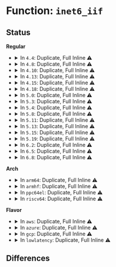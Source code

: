# Function: <code>inet6_iif</code>

## Status
<b>Regular</b>
<ul>
<li>
<details>
<summary>In <code>4.4</code>: Duplicate, Full Inline ⚠️</summary>

**Collision:** Static Duplication

**Inline:** Full

**Transformation:** False

**Instances:**

```
In net/ipv4/ping.c (ffffffff817a353c)
Location: include/linux/ipv6.h:122
Inline: True
Inline callers:
  - net/ipv4/ping.c:ping_recvmsg
```
```
In net/ipv6/udp.c (ffffffff817e3123)
Location: include/linux/ipv6.h:122
Inline: True
Inline callers:
  - net/ipv6/udp.c:udpv6_recvmsg
  - net/ipv6/udp.c:__udp6_lib_mcast_deliver
```
```
In net/ipv6/raw.c (ffffffff817e574b)
Location: include/linux/ipv6.h:122
Inline: True
Inline callers:
  - net/ipv6/raw.c:rawv6_recvmsg
```
```
In net/ipv6/tcp_ipv6.c (ffffffff817f04bc)
Location: include/linux/ipv6.h:122
Inline: True
Inline callers:
  - net/ipv6/tcp_ipv6.c:tcp_v6_rcv
```
</details>
</li>
<li>
<details>
<summary>In <code>4.8</code>: Duplicate, Full Inline ⚠️</summary>

**Collision:** Static Duplication

**Inline:** Full

**Transformation:** False

**Instances:**

```
In net/ipv4/ping.c (ffffffff8181059d)
Location: include/linux/ipv6.h:139
Inline: True
Inline callers:
  - net/ipv4/ping.c:ping_recvmsg
```
```
In net/ipv6/udp.c (ffffffff81852b87)
Location: include/linux/ipv6.h:139
Inline: True
Inline callers:
  - net/ipv6/udp.c:__udp6_lib_rcv
  - net/ipv6/udp.c:__udp6_lib_rcv
  - net/ipv6/udp.c:__udp6_lib_err
  - net/ipv6/udp.c:udpv6_recvmsg
  - net/ipv6/udp.c:udp6_lib_lookup_skb
```
```
In net/ipv6/raw.c (ffffffff818539ed)
Location: include/linux/ipv6.h:139
Inline: True
Inline callers:
  - net/ipv6/raw.c:rawv6_recvmsg
  - net/ipv6/raw.c:raw6_icmp_error
  - net/ipv6/raw.c:raw6_local_deliver
  - net/ipv6/raw.c:raw6_local_deliver
```
```
In net/ipv6/tcp_ipv6.c (ffffffff818604f7)
Location: include/linux/ipv6.h:139
Inline: True
Inline callers:
  - net/ipv6/tcp_ipv6.c:tcp_v6_rcv
```
</details>
</li>
<li>
<details>
<summary>In <code>4.10</code>: Duplicate, Full Inline ⚠️</summary>

**Collision:** Static Duplication

**Inline:** Full

**Transformation:** False

**Instances:**

```
In net/ipv4/ping.c (ffffffff81841a9d)
Location: include/linux/ipv6.h:145
Inline: True
Inline callers:
  - net/ipv4/ping.c:ping_recvmsg
```
```
In net/ipv6/udp.c (ffffffff81884887)
Location: include/linux/ipv6.h:145
Inline: True
Inline callers:
  - net/ipv6/udp.c:__udp6_lib_rcv
  - net/ipv6/udp.c:__udp6_lib_rcv
  - net/ipv6/udp.c:__udp6_lib_err
  - net/ipv6/udp.c:udpv6_recvmsg
  - net/ipv6/udp.c:udp6_lib_lookup_skb
```
```
In net/ipv6/raw.c (ffffffff818856fd)
Location: include/linux/ipv6.h:145
Inline: True
Inline callers:
  - net/ipv6/raw.c:rawv6_recvmsg
  - net/ipv6/raw.c:raw6_icmp_error
  - net/ipv6/raw.c:raw6_local_deliver
  - net/ipv6/raw.c:raw6_local_deliver
```
```
In net/ipv6/tcp_ipv6.c (ffffffff8189247e)
Location: include/linux/ipv6.h:145
Inline: True
Inline callers:
  - net/ipv6/tcp_ipv6.c:tcp_v6_rcv
```
</details>
</li>
<li>
<details>
<summary>In <code>4.13</code>: Duplicate, Full Inline ⚠️</summary>

**Collision:** Static Duplication

**Inline:** Full

**Transformation:** False

**Instances:**

```
In net/ipv4/ping.c (ffffffff818631e7)
Location: include/linux/ipv6.h:149
Inline: True
Inline callers:
  - net/ipv4/ping.c:ping_recvmsg
```
```
In net/ipv6/udp.c (ffffffff818aac37)
Location: include/linux/ipv6.h:149
Inline: True
Inline callers:
  - net/ipv6/udp.c:__udp6_lib_rcv
  - net/ipv6/udp.c:__udp6_lib_rcv
  - net/ipv6/udp.c:__udp6_lib_err
  - net/ipv6/udp.c:udpv6_recvmsg
  - net/ipv6/udp.c:udp6_lib_lookup_skb
```
```
In net/ipv6/raw.c (ffffffff818abac7)
Location: include/linux/ipv6.h:149
Inline: True
Inline callers:
  - net/ipv6/raw.c:rawv6_recvmsg
  - net/ipv6/raw.c:raw6_icmp_error
  - net/ipv6/raw.c:raw6_local_deliver
  - net/ipv6/raw.c:raw6_local_deliver
```
```
In net/ipv6/tcp_ipv6.c (ffffffff818b8ad4)
Location: include/linux/ipv6.h:149
Inline: True
Inline callers:
  - net/ipv6/tcp_ipv6.c:tcp_v6_rcv
```
</details>
</li>
<li>
<details>
<summary>In <code>4.15</code>: Duplicate, Full Inline ⚠️</summary>

**Collision:** Static Duplication

**Inline:** Full

**Transformation:** False

**Instances:**

```
In net/ipv4/ping.c (ffffffff818e3317)
Location: include/linux/ipv6.h:151
Inline: True
Inline callers:
  - net/ipv4/ping.c:ping_recvmsg
```
```
In net/ipv6/udp.c (ffffffff8192d793)
Location: include/linux/ipv6.h:151
Inline: True
Inline callers:
  - net/ipv6/udp.c:__udp6_lib_rcv
  - net/ipv6/udp.c:__udp6_lib_rcv
  - net/ipv6/udp.c:__udp6_lib_err
  - net/ipv6/udp.c:udpv6_recvmsg
  - net/ipv6/udp.c:udp6_lib_lookup_skb
```
```
In net/ipv6/raw.c (ffffffff8192e687)
Location: include/linux/ipv6.h:151
Inline: True
Inline callers:
  - net/ipv6/raw.c:rawv6_recvmsg
  - net/ipv6/raw.c:raw6_icmp_error
  - net/ipv6/raw.c:raw6_local_deliver
  - net/ipv6/raw.c:raw6_local_deliver
```
```
In net/ipv6/tcp_ipv6.c (ffffffff8193b999)
Location: include/linux/ipv6.h:151
Inline: True
Inline callers:
  - net/ipv6/tcp_ipv6.c:tcp_v6_rcv
```
</details>
</li>
<li>
<details>
<summary>In <code>4.18</code>: Duplicate, Full Inline ⚠️</summary>

**Collision:** Static Duplication

**Inline:** Full

**Transformation:** False

**Instances:**

```
In net/ipv4/ping.c (ffffffff81939cb7)
Location: include/linux/ipv6.h:151
Inline: True
Inline callers:
  - net/ipv4/ping.c:ping_recvmsg
```
```
In net/ipv6/udp.c (ffffffff819864ec)
Location: include/linux/ipv6.h:151
Inline: True
Inline callers:
  - net/ipv6/udp.c:__udp6_lib_rcv
  - net/ipv6/udp.c:__udp6_lib_rcv
  - net/ipv6/udp.c:__udp6_lib_err
  - net/ipv6/udp.c:udpv6_recvmsg
  - net/ipv6/udp.c:udp6_lib_lookup_skb
```
```
In net/ipv6/raw.c (ffffffff81987614)
Location: include/linux/ipv6.h:151
Inline: True
Inline callers:
  - net/ipv6/raw.c:rawv6_recvmsg
  - net/ipv6/raw.c:raw6_icmp_error
  - net/ipv6/raw.c:raw6_local_deliver
  - net/ipv6/raw.c:raw6_local_deliver
```
```
In net/ipv6/tcp_ipv6.c (ffffffff81994bae)
Location: include/linux/ipv6.h:151
Inline: True
Inline callers:
  - net/ipv6/tcp_ipv6.c:tcp_v6_rcv
```
</details>
</li>
<li>
<details>
<summary>In <code>5.0</code>: Duplicate, Full Inline ⚠️</summary>

**Collision:** Static Duplication

**Inline:** Full

**Transformation:** False

**Instances:**

```
In net/ipv4/ping.c (ffffffff81969944)
Location: include/linux/ipv6.h:151
Inline: True
Inline callers:
  - net/ipv4/ping.c:ping_recvmsg
```
```
In net/ipv6/udp.c (ffffffff819bce8f)
Location: include/linux/ipv6.h:151
Inline: True
Inline callers:
  - net/ipv6/udp.c:__udp6_lib_rcv
  - net/ipv6/udp.c:__udp6_lib_rcv
  - net/ipv6/udp.c:__udp6_lib_err
  - net/ipv6/udp.c:__udp6_lib_err
  - net/ipv6/udp.c:__udp6_lib_err
  - net/ipv6/udp.c:udpv6_recvmsg
  - net/ipv6/udp.c:udp6_lib_lookup_skb
```
```
In net/ipv6/raw.c (ffffffff819bdc21)
Location: include/linux/ipv6.h:151
Inline: True
Inline callers:
  - net/ipv6/raw.c:rawv6_recvmsg
  - net/ipv6/raw.c:raw6_icmp_error
  - net/ipv6/raw.c:raw6_local_deliver
  - net/ipv6/raw.c:raw6_local_deliver
```
```
In net/ipv6/tcp_ipv6.c (ffffffff819cb49c)
Location: include/linux/ipv6.h:151
Inline: True
Inline callers:
  - net/ipv6/tcp_ipv6.c:tcp_v6_rcv
```
</details>
</li>
<li>
<details>
<summary>In <code>5.3</code>: Duplicate, Full Inline ⚠️</summary>

**Collision:** Static Duplication

**Inline:** Full

**Transformation:** False

**Instances:**

```
In net/ipv4/ping.c (ffffffff819d05b5)
Location: include/linux/ipv6.h:157
Inline: True
Inline callers:
  - net/ipv4/ping.c:ping_recvmsg
```
```
In net/ipv6/udp.c (ffffffff81a2b984)
Location: include/linux/ipv6.h:157
Inline: True
Inline callers:
  - net/ipv6/udp.c:__udp6_lib_rcv
  - net/ipv6/udp.c:__udp6_lib_rcv
  - net/ipv6/udp.c:__udp6_lib_err
  - net/ipv6/udp.c:__udp6_lib_err
  - net/ipv6/udp.c:__udp6_lib_err
  - net/ipv6/udp.c:udpv6_recvmsg
  - net/ipv6/udp.c:udp6_lib_lookup_skb
```
```
In net/ipv6/raw.c (ffffffff81a2c707)
Location: include/linux/ipv6.h:157
Inline: True
Inline callers:
  - net/ipv6/raw.c:rawv6_recvmsg
  - net/ipv6/raw.c:raw6_icmp_error
  - net/ipv6/raw.c:raw6_local_deliver
  - net/ipv6/raw.c:raw6_local_deliver
```
```
In net/ipv6/reassembly.c (ffffffff81a35d6c)
Location: include/linux/ipv6.h:157
Inline: True
Inline callers:
  - net/ipv6/reassembly.c:ip6_frag_reasm
  - net/ipv6/reassembly.c:ip6_frag_reasm
```
```
In net/ipv6/tcp_ipv6.c (ffffffff81a39f00)
Location: include/linux/ipv6.h:157
Inline: True
Inline callers:
  - net/ipv6/tcp_ipv6.c:tcp_v6_rcv
```
</details>
</li>
<li>
<details>
<summary>In <code>5.4</code>: Duplicate, Full Inline ⚠️</summary>

**Collision:** Static Duplication

**Inline:** Full

**Transformation:** False

**Instances:**

```
In net/ipv4/ping.c (ffffffff81a07105)
Location: include/linux/ipv6.h:157
Inline: True
Inline callers:
  - net/ipv4/ping.c:ping_recvmsg
```
```
In net/ipv6/udp.c (ffffffff81a624e7)
Location: include/linux/ipv6.h:157
Inline: True
Inline callers:
  - net/ipv6/udp.c:__udp6_lib_rcv
  - net/ipv6/udp.c:__udp6_lib_rcv
  - net/ipv6/udp.c:__udp6_lib_err
  - net/ipv6/udp.c:__udp6_lib_err
  - net/ipv6/udp.c:__udp6_lib_err
  - net/ipv6/udp.c:udpv6_recvmsg
  - net/ipv6/udp.c:udp6_lib_lookup_skb
```
```
In net/ipv6/raw.c (ffffffff81a63247)
Location: include/linux/ipv6.h:157
Inline: True
Inline callers:
  - net/ipv6/raw.c:rawv6_recvmsg
  - net/ipv6/raw.c:raw6_icmp_error
  - net/ipv6/raw.c:raw6_local_deliver
  - net/ipv6/raw.c:raw6_local_deliver
```
```
In net/ipv6/reassembly.c (ffffffff81a6c88c)
Location: include/linux/ipv6.h:157
Inline: True
Inline callers:
  - net/ipv6/reassembly.c:ip6_frag_reasm
  - net/ipv6/reassembly.c:ip6_frag_reasm
```
```
In net/ipv6/tcp_ipv6.c (ffffffff81a70a90)
Location: include/linux/ipv6.h:157
Inline: True
Inline callers:
  - net/ipv6/tcp_ipv6.c:tcp_v6_rcv
```
</details>
</li>
<li>
<details>
<summary>In <code>5.8</code>: Duplicate, Full Inline ⚠️</summary>

**Collision:** Static Duplication

**Inline:** Full

**Transformation:** False

**Instances:**

```
In net/ipv4/ping.c (ffffffff81af7705)
Location: include/linux/ipv6.h:158
Inline: True
Inline callers:
  - net/ipv4/ping.c:ping_recvmsg
```
```
In net/ipv6/udp.c (ffffffff81b5b095)
Location: include/linux/ipv6.h:158
Inline: True
Inline callers:
  - net/ipv6/udp.c:__udp6_lib_rcv
  - net/ipv6/udp.c:__udp6_lib_mcast_deliver
  - net/ipv6/udp.c:__udp6_lib_err
  - net/ipv6/udp.c:__udp6_lib_err
  - net/ipv6/udp.c:__udp6_lib_err_encap
  - net/ipv6/udp.c:udpv6_recvmsg
  - net/ipv6/udp.c:udp6_lib_lookup_skb
```
```
In net/ipv6/raw.c (ffffffff81b5c197)
Location: include/linux/ipv6.h:158
Inline: True
Inline callers:
  - net/ipv6/raw.c:rawv6_recvmsg
  - net/ipv6/raw.c:raw6_icmp_error
  - net/ipv6/raw.c:ipv6_raw_deliver
  - net/ipv6/raw.c:ipv6_raw_deliver
```
```
In net/ipv6/reassembly.c (ffffffff81b65a8c)
Location: include/linux/ipv6.h:158
Inline: True
Inline callers:
  - net/ipv6/reassembly.c:ip6_frag_reasm
  - net/ipv6/reassembly.c:ip6_frag_reasm
```
```
In net/ipv6/tcp_ipv6.c (ffffffff81b6a21b)
Location: include/linux/ipv6.h:158
Inline: True
Inline callers:
  - net/ipv6/tcp_ipv6.c:tcp_v6_rcv
  - net/ipv6/tcp_ipv6.c:tcp_v6_rcv
```
</details>
</li>
<li>
<details>
<summary>In <code>5.11</code>: Duplicate, Full Inline ⚠️</summary>

**Collision:** Static Duplication

**Inline:** Full

**Transformation:** False

**Instances:**

```
In net/ipv4/ping.c (ffffffff81b045e5)
Location: include/linux/ipv6.h:157
Inline: True
Inline callers:
  - net/ipv4/ping.c:ping_recvmsg
```
```
In net/ipv6/udp.c (ffffffff81b697b3)
Location: include/linux/ipv6.h:157
Inline: True
Inline callers:
  - net/ipv6/udp.c:__udp6_lib_rcv
  - net/ipv6/udp.c:__udp6_lib_mcast_deliver
  - net/ipv6/udp.c:__udp6_lib_err
  - net/ipv6/udp.c:__udp6_lib_err
  - net/ipv6/udp.c:__udp6_lib_err_encap
  - net/ipv6/udp.c:udpv6_recvmsg
  - net/ipv6/udp.c:udp6_lib_lookup_skb
```
```
In net/ipv6/raw.c (ffffffff81b6a887)
Location: include/linux/ipv6.h:157
Inline: True
Inline callers:
  - net/ipv6/raw.c:rawv6_recvmsg
  - net/ipv6/raw.c:raw6_icmp_error
  - net/ipv6/raw.c:ipv6_raw_deliver
  - net/ipv6/raw.c:ipv6_raw_deliver
```
```
In net/ipv6/reassembly.c (ffffffff81b741ec)
Location: include/linux/ipv6.h:157
Inline: True
Inline callers:
  - net/ipv6/reassembly.c:ip6_frag_reasm
  - net/ipv6/reassembly.c:ip6_frag_reasm
```
```
In net/ipv6/tcp_ipv6.c (ffffffff81b78cb3)
Location: include/linux/ipv6.h:157
Inline: True
Inline callers:
  - net/ipv6/tcp_ipv6.c:tcp_v6_rcv
  - net/ipv6/tcp_ipv6.c:tcp_v6_rcv
```
```
In net/ipv6/udp_offload.c (ffffffff81b80bc4)
Location: include/linux/ipv6.h:157
Inline: True
Inline callers:
  - net/ipv6/udp_offload.c:udp6_gro_receive
```
</details>
</li>
<li>
<details>
<summary>In <code>5.13</code>: Duplicate, Full Inline ⚠️</summary>

**Collision:** Static Duplication

**Inline:** Full

**Transformation:** False

**Instances:**

```
In net/ipv4/ping.c (ffffffff81aef5f5)
Location: include/linux/ipv6.h:158
Inline: True
Inline callers:
  - net/ipv4/ping.c:ping_recvmsg
```
```
In net/ipv6/udp.c (ffffffff81b57b66)
Location: include/linux/ipv6.h:158
Inline: True
Inline callers:
  - net/ipv6/udp.c:__udp6_lib_rcv
  - net/ipv6/udp.c:__udp6_lib_mcast_deliver
  - net/ipv6/udp.c:__udp6_lib_err
  - net/ipv6/udp.c:__udp6_lib_err
  - net/ipv6/udp.c:__udp6_lib_err
  - net/ipv6/udp.c:udpv6_recvmsg
  - net/ipv6/udp.c:udp6_lib_lookup_skb
```
```
In net/ipv6/raw.c (ffffffff81b58e27)
Location: include/linux/ipv6.h:158
Inline: True
Inline callers:
  - net/ipv6/raw.c:rawv6_recvmsg
  - net/ipv6/raw.c:raw6_icmp_error
  - net/ipv6/raw.c:ipv6_raw_deliver
  - net/ipv6/raw.c:ipv6_raw_deliver
```
```
In net/ipv6/reassembly.c (ffffffff81b62c4c)
Location: include/linux/ipv6.h:158
Inline: True
```
```
In net/ipv6/tcp_ipv6.c (ffffffff81b67940)
Location: include/linux/ipv6.h:158
Inline: True
Inline callers:
  - net/ipv6/tcp_ipv6.c:tcp_v6_rcv
  - net/ipv6/tcp_ipv6.c:tcp_v6_rcv
```
```
In net/ipv6/udp_offload.c (ffffffff81b6f7e3)
Location: include/linux/ipv6.h:158
Inline: True
Inline callers:
  - net/ipv6/udp_offload.c:udp6_gro_receive
```
</details>
</li>
<li>
<details>
<summary>In <code>5.15</code>: Duplicate, Full Inline ⚠️</summary>

**Collision:** Static Duplication

**Inline:** Full

**Transformation:** False

**Instances:**

```
In net/ipv4/ping.c (ffffffff81bb0b81)
Location: include/linux/ipv6.h:163
Inline: True
Inline callers:
  - net/ipv4/ping.c:ping_recvmsg
```
```
In net/ipv6/udp.c (ffffffff81c1f091)
Location: include/linux/ipv6.h:163
Inline: True
Inline callers:
  - net/ipv6/udp.c:__udp6_lib_rcv
  - net/ipv6/udp.c:__udp6_lib_mcast_deliver
  - net/ipv6/udp.c:__udp6_lib_err
  - net/ipv6/udp.c:__udp6_lib_err
  - net/ipv6/udp.c:__udp6_lib_err
  - net/ipv6/udp.c:udpv6_recvmsg
  - net/ipv6/udp.c:udp6_lib_lookup_skb
```
```
In net/ipv6/raw.c (ffffffff81c203df)
Location: include/linux/ipv6.h:163
Inline: True
Inline callers:
  - net/ipv6/raw.c:rawv6_recvmsg
  - net/ipv6/raw.c:raw6_icmp_error
  - net/ipv6/raw.c:ipv6_raw_deliver
  - net/ipv6/raw.c:ipv6_raw_deliver
```
```
In net/ipv6/reassembly.c (ffffffff81c2a6e7)
Location: include/linux/ipv6.h:163
Inline: True
```
```
In net/ipv6/tcp_ipv6.c (ffffffff81c2f4e8)
Location: include/linux/ipv6.h:163
Inline: True
Inline callers:
  - net/ipv6/tcp_ipv6.c:tcp_v6_rcv
  - net/ipv6/tcp_ipv6.c:tcp_v6_rcv
```
```
In net/ipv6/udp_offload.c (ffffffff81c378a0)
Location: include/linux/ipv6.h:163
Inline: True
Inline callers:
  - net/ipv6/udp_offload.c:udp6_gro_receive
```
</details>
</li>
<li>
<details>
<summary>In <code>5.19</code>: Duplicate, Full Inline ⚠️</summary>

**Collision:** Static Duplication

**Inline:** Full

**Transformation:** False

**Instances:**

```
In net/ipv4/ping.c (ffffffff81d440f4)
Location: include/linux/ipv6.h:166
Inline: True
Inline callers:
  - net/ipv4/ping.c:ping_recvmsg
```
```
In net/ipv6/udp.c (ffffffff81dbb9fa)
Location: include/linux/ipv6.h:166
Inline: True
Inline callers:
  - net/ipv6/udp.c:__udp6_lib_rcv
  - net/ipv6/udp.c:__udp6_lib_mcast_deliver
  - net/ipv6/udp.c:__udp6_lib_err
  - net/ipv6/udp.c:__udp6_lib_err
  - net/ipv6/udp.c:__udp6_lib_err
  - net/ipv6/udp.c:udpv6_recvmsg
  - net/ipv6/udp.c:udp6_lib_lookup_skb
```
```
In net/ipv6/raw.c (ffffffff81dbd146)
Location: include/linux/ipv6.h:166
Inline: True
Inline callers:
  - net/ipv6/raw.c:rawv6_recvmsg
  - net/ipv6/raw.c:raw6_icmp_error
  - net/ipv6/raw.c:ipv6_raw_deliver
```
```
In net/ipv6/reassembly.c (ffffffff81dc7b9a)
Location: include/linux/ipv6.h:166
Inline: True
```
```
In net/ipv6/tcp_ipv6.c (ffffffff81dcd74c)
Location: include/linux/ipv6.h:166
Inline: True
Inline callers:
  - net/ipv6/tcp_ipv6.c:tcp_v6_early_demux
  - net/ipv6/tcp_ipv6.c:tcp_v6_rcv
  - net/ipv6/tcp_ipv6.c:tcp_v6_rcv
```
```
In net/ipv6/udp_offload.c (ffffffff81dd540b)
Location: include/linux/ipv6.h:166
Inline: True
Inline callers:
  - net/ipv6/udp_offload.c:udp6_gro_receive
```
</details>
</li>
<li>
<details>
<summary>In <code>6.2</code>: Duplicate, Full Inline ⚠️</summary>

**Collision:** Static Duplication

**Inline:** Full

**Transformation:** False

**Instances:**

```
In net/ipv4/ping.c (ffffffff81f0d5c3)
Location: include/linux/ipv6.h:166
Inline: True
Inline callers:
  - net/ipv4/ping.c:ping_recvmsg
```
```
In net/ipv6/udp.c (ffffffff81f8baff)
Location: include/linux/ipv6.h:166
Inline: True
Inline callers:
  - net/ipv6/udp.c:__udp6_lib_rcv
  - net/ipv6/udp.c:__udp6_lib_mcast_deliver
  - net/ipv6/udp.c:__udp6_lib_err
  - net/ipv6/udp.c:__udp6_lib_err
  - net/ipv6/udp.c:__udp6_lib_err
  - net/ipv6/udp.c:udpv6_recvmsg
  - net/ipv6/udp.c:udp6_lib_lookup_skb
```
```
In net/ipv6/raw.c (ffffffff81f8d166)
Location: include/linux/ipv6.h:166
Inline: True
Inline callers:
  - net/ipv6/raw.c:rawv6_recvmsg
  - net/ipv6/raw.c:raw6_icmp_error
  - net/ipv6/raw.c:ipv6_raw_deliver
```
```
In net/ipv6/reassembly.c (ffffffff81f9890a)
Location: include/linux/ipv6.h:166
Inline: True
```
```
In net/ipv6/tcp_ipv6.c (ffffffff81f9e84c)
Location: include/linux/ipv6.h:166
Inline: True
Inline callers:
  - net/ipv6/tcp_ipv6.c:tcp_v6_early_demux
  - net/ipv6/tcp_ipv6.c:tcp_v6_rcv
  - net/ipv6/tcp_ipv6.c:tcp_v6_rcv
```
```
In net/ipv6/udp_offload.c (ffffffff81fa6b17)
Location: include/linux/ipv6.h:166
Inline: True
Inline callers:
  - net/ipv6/udp_offload.c:udp6_gro_receive
```
</details>
</li>
<li>
<details>
<summary>In <code>6.5</code>: Duplicate, Full Inline ⚠️</summary>

**Collision:** Static Duplication

**Inline:** Full

**Transformation:** False

**Instances:**

```
In net/ipv4/ping.c (ffffffff81f6d225)
Location: include/linux/ipv6.h:166
Inline: True
Inline callers:
  - net/ipv4/ping.c:ping_recvmsg
```
```
In net/ipv6/udp.c (ffffffff81fec060)
Location: include/linux/ipv6.h:166
Inline: True
Inline callers:
  - net/ipv6/udp.c:__udp6_lib_rcv
  - net/ipv6/udp.c:__udp6_lib_mcast_deliver
  - net/ipv6/udp.c:__udp6_lib_err
  - net/ipv6/udp.c:__udp6_lib_err
  - net/ipv6/udp.c:__udp6_lib_err
  - net/ipv6/udp.c:udpv6_recvmsg
```
```
In net/ipv6/raw.c (ffffffff81fed936)
Location: include/linux/ipv6.h:166
Inline: True
Inline callers:
  - net/ipv6/raw.c:rawv6_recvmsg
  - net/ipv6/raw.c:raw6_icmp_error
  - net/ipv6/raw.c:ipv6_raw_deliver
```
```
In net/ipv6/reassembly.c (ffffffff81ff92ea)
Location: include/linux/ipv6.h:166
Inline: True
```
```
In net/ipv6/tcp_ipv6.c (ffffffff81fff308)
Location: include/linux/ipv6.h:166
Inline: True
Inline callers:
  - net/ipv6/tcp_ipv6.c:tcp_v6_early_demux
  - net/ipv6/tcp_ipv6.c:tcp_v6_rcv
  - net/ipv6/tcp_ipv6.c:tcp_v6_rcv
```
</details>
</li>
<li>
<details>
<summary>In <code>6.8</code>: Duplicate, Full Inline ⚠️</summary>

**Collision:** Static Duplication

**Inline:** Full

**Transformation:** False

**Instances:**

```
In net/ipv4/ping.c (ffffffff82033979)
Location: include/linux/ipv6.h:169
Inline: True
Inline callers:
  - net/ipv4/ping.c:ping_recvmsg
```
```
In net/ipv6/udp.c (ffffffff820b9e6e)
Location: include/linux/ipv6.h:169
Inline: True
Inline callers:
  - net/ipv6/udp.c:__udp6_lib_rcv
  - net/ipv6/udp.c:__udp6_lib_mcast_deliver
  - net/ipv6/udp.c:__udp6_lib_err
  - net/ipv6/udp.c:__udp6_lib_err
  - net/ipv6/udp.c:__udp6_lib_err
  - net/ipv6/udp.c:udpv6_recvmsg
```
```
In net/ipv6/raw.c (ffffffff820bb546)
Location: include/linux/ipv6.h:169
Inline: True
Inline callers:
  - net/ipv6/raw.c:rawv6_recvmsg
  - net/ipv6/raw.c:raw6_icmp_error
  - net/ipv6/raw.c:ipv6_raw_deliver
```
```
In net/ipv6/reassembly.c (ffffffff820c6f69)
Location: include/linux/ipv6.h:169
Inline: True
```
```
In net/ipv6/tcp_ipv6.c (ffffffff820ce018)
Location: include/linux/ipv6.h:169
Inline: True
Inline callers:
  - net/ipv6/tcp_ipv6.c:tcp_v6_early_demux
  - net/ipv6/tcp_ipv6.c:tcp_v6_rcv
  - net/ipv6/tcp_ipv6.c:tcp_v6_rcv
```
</details>
</li>
</ul>
<b>Arch</b>
<ul>
<li>
<details>
<summary>In <code>arm64</code>: Duplicate, Full Inline ⚠️</summary>

**Collision:** Static Duplication

**Inline:** Full

**Transformation:** False

**Instances:**

```
In net/ipv4/ping.c (ffff800010cc0038)
Location: include/linux/ipv6.h:157
Inline: True
Inline callers:
  - net/ipv4/ping.c:ping_recvmsg
```
```
In net/ipv6/udp.c (ffff800010d2710c)
Location: include/linux/ipv6.h:157
Inline: True
Inline callers:
  - net/ipv6/udp.c:__udp6_lib_rcv
  - net/ipv6/udp.c:__udp6_lib_rcv
  - net/ipv6/udp.c:__udp6_lib_err
  - net/ipv6/udp.c:__udp6_lib_err
  - net/ipv6/udp.c:__udp6_lib_err
  - net/ipv6/udp.c:udpv6_recvmsg
  - net/ipv6/udp.c:udp6_lib_lookup_skb
```
```
In net/ipv6/raw.c (ffff800010d28564)
Location: include/linux/ipv6.h:157
Inline: True
Inline callers:
  - net/ipv6/raw.c:rawv6_recvmsg
  - net/ipv6/raw.c:raw6_icmp_error
  - net/ipv6/raw.c:raw6_local_deliver
  - net/ipv6/raw.c:raw6_local_deliver
```
```
In net/ipv6/reassembly.c (ffff800010d35290)
Location: include/linux/ipv6.h:157
Inline: True
Inline callers:
  - net/ipv6/reassembly.c:ip6_frag_reasm
  - net/ipv6/reassembly.c:ip6_frag_reasm
```
```
In net/ipv6/tcp_ipv6.c (ffff800010d38f5c)
Location: include/linux/ipv6.h:157
Inline: True
Inline callers:
  - net/ipv6/tcp_ipv6.c:tcp_v6_rcv
```
</details>
</li>
<li>
<details>
<summary>In <code>armhf</code>: Duplicate, Full Inline ⚠️</summary>

**Collision:** Static Duplication

**Inline:** Full

**Transformation:** False

**Instances:**

```
In net/ipv4/ping.c (c0dcc528)
Location: include/linux/ipv6.h:157
Inline: True
Inline callers:
  - net/ipv4/ping.c:ping_recvmsg
```
```
In net/ipv6/udp.c (c0e2c140)
Location: include/linux/ipv6.h:157
Inline: True
Inline callers:
  - net/ipv6/udp.c:__udp6_lib_rcv
  - net/ipv6/udp.c:__udp6_lib_mcast_deliver
  - net/ipv6/udp.c:__udp6_lib_err
  - net/ipv6/udp.c:__udp6_lib_err
  - net/ipv6/udp.c:__udp6_lib_err
  - net/ipv6/udp.c:udpv6_recvmsg
  - net/ipv6/udp.c:udp6_lib_lookup_skb
```
```
In net/ipv6/raw.c (c0e2d630)
Location: include/linux/ipv6.h:157
Inline: True
Inline callers:
  - net/ipv6/raw.c:rawv6_recvmsg
  - net/ipv6/raw.c:raw6_icmp_error
  - net/ipv6/raw.c:raw6_local_deliver
  - net/ipv6/raw.c:raw6_local_deliver
```
```
In net/ipv6/reassembly.c (c0e3721c)
Location: include/linux/ipv6.h:157
Inline: True
Inline callers:
  - net/ipv6/reassembly.c:ip6_frag_reasm
  - net/ipv6/reassembly.c:ip6_frag_reasm
```
```
In net/ipv6/tcp_ipv6.c (c0e3bb2c)
Location: include/linux/ipv6.h:157
Inline: True
Inline callers:
  - net/ipv6/tcp_ipv6.c:tcp_v6_rcv
```
</details>
</li>
<li>
<details>
<summary>In <code>ppc64el</code>: Duplicate, Full Inline ⚠️</summary>

**Collision:** Static Duplication

**Inline:** Full

**Transformation:** False

**Instances:**

```
In net/ipv4/ping.c (c000000000ddb3cc)
Location: include/linux/ipv6.h:157
Inline: True
Inline callers:
  - net/ipv4/ping.c:ping_recvmsg
```
```
In net/ipv6/udp.c (c000000000e57fb4)
Location: include/linux/ipv6.h:157
Inline: True
Inline callers:
  - net/ipv6/udp.c:__udp6_lib_rcv
  - net/ipv6/udp.c:__udp6_lib_rcv
  - net/ipv6/udp.c:__udp6_lib_err
  - net/ipv6/udp.c:__udp6_lib_err
  - net/ipv6/udp.c:__udp6_lib_err
  - net/ipv6/udp.c:udpv6_recvmsg
  - net/ipv6/udp.c:udp6_lib_lookup_skb
```
```
In net/ipv6/raw.c (c000000000e5990c)
Location: include/linux/ipv6.h:157
Inline: True
Inline callers:
  - net/ipv6/raw.c:rawv6_recvmsg
  - net/ipv6/raw.c:raw6_icmp_error
  - net/ipv6/raw.c:raw6_local_deliver
  - net/ipv6/raw.c:raw6_local_deliver
```
```
In net/ipv6/reassembly.c (c000000000e67044)
Location: include/linux/ipv6.h:157
Inline: True
Inline callers:
  - net/ipv6/reassembly.c:ip6_frag_reasm
  - net/ipv6/reassembly.c:ip6_frag_reasm
```
```
In net/ipv6/tcp_ipv6.c (c000000000e6c41c)
Location: include/linux/ipv6.h:157
Inline: True
Inline callers:
  - net/ipv6/tcp_ipv6.c:tcp_v6_rcv
```
</details>
</li>
<li>
<details>
<summary>In <code>riscv64</code>: Duplicate, Full Inline ⚠️</summary>

**Collision:** Static Duplication

**Inline:** Full

**Transformation:** False

**Instances:**

```
In net/ipv4/ping.c (ffffffe000816ac2)
Location: include/linux/ipv6.h:157
Inline: True
Inline callers:
  - net/ipv4/ping.c:ping_recvmsg
```
```
In net/ipv6/udp.c (ffffffe000868fa4)
Location: include/linux/ipv6.h:157
Inline: True
Inline callers:
  - net/ipv6/udp.c:__udp6_lib_rcv
  - net/ipv6/udp.c:__udp6_lib_mcast_deliver
  - net/ipv6/udp.c:__udp6_lib_err
  - net/ipv6/udp.c:__udp6_lib_err
  - net/ipv6/udp.c:__udp6_lib_err
  - net/ipv6/udp.c:udpv6_recvmsg
  - net/ipv6/udp.c:udp6_lib_lookup_skb
```
```
In net/ipv6/raw.c (ffffffe000869de6)
Location: include/linux/ipv6.h:157
Inline: True
Inline callers:
  - net/ipv6/raw.c:rawv6_recvmsg
  - net/ipv6/raw.c:raw6_icmp_error
  - net/ipv6/raw.c:raw6_local_deliver
  - net/ipv6/raw.c:raw6_local_deliver
```
```
In net/ipv6/reassembly.c (ffffffe000872670)
Location: include/linux/ipv6.h:157
Inline: True
Inline callers:
  - net/ipv6/reassembly.c:ip6_frag_reasm
  - net/ipv6/reassembly.c:ip6_frag_reasm
```
```
In net/ipv6/tcp_ipv6.c (ffffffe00087630a)
Location: include/linux/ipv6.h:157
Inline: True
Inline callers:
  - net/ipv6/tcp_ipv6.c:tcp_v6_rcv
```
</details>
</li>
</ul>
<b>Flavor</b>
<ul>
<li>
<details>
<summary>In <code>aws</code>: Duplicate, Full Inline ⚠️</summary>

**Collision:** Static Duplication

**Inline:** Full

**Transformation:** False

**Instances:**

```
In net/ipv4/ping.c (ffffffff819a6ea5)
Location: include/linux/ipv6.h:157
Inline: True
Inline callers:
  - net/ipv4/ping.c:ping_recvmsg
```
```
In net/ipv6/udp.c (ffffffff81a01b77)
Location: include/linux/ipv6.h:157
Inline: True
Inline callers:
  - net/ipv6/udp.c:__udp6_lib_rcv
  - net/ipv6/udp.c:__udp6_lib_rcv
  - net/ipv6/udp.c:__udp6_lib_err
  - net/ipv6/udp.c:__udp6_lib_err
  - net/ipv6/udp.c:__udp6_lib_err
  - net/ipv6/udp.c:udpv6_recvmsg
  - net/ipv6/udp.c:udp6_lib_lookup_skb
```
```
In net/ipv6/raw.c (ffffffff81a028d7)
Location: include/linux/ipv6.h:157
Inline: True
Inline callers:
  - net/ipv6/raw.c:rawv6_recvmsg
  - net/ipv6/raw.c:raw6_icmp_error
  - net/ipv6/raw.c:raw6_local_deliver
  - net/ipv6/raw.c:raw6_local_deliver
```
```
In net/ipv6/reassembly.c (ffffffff81a0bf1c)
Location: include/linux/ipv6.h:157
Inline: True
Inline callers:
  - net/ipv6/reassembly.c:ip6_frag_reasm
  - net/ipv6/reassembly.c:ip6_frag_reasm
```
```
In net/ipv6/tcp_ipv6.c (ffffffff81a10120)
Location: include/linux/ipv6.h:157
Inline: True
Inline callers:
  - net/ipv6/tcp_ipv6.c:tcp_v6_rcv
```
</details>
</li>
<li>
<details>
<summary>In <code>azure</code>: Duplicate, Full Inline ⚠️</summary>

**Collision:** Static Duplication

**Inline:** Full

**Transformation:** False

**Instances:**

```
In net/ipv4/ping.c (ffffffff81960965)
Location: include/linux/ipv6.h:157
Inline: True
Inline callers:
  - net/ipv4/ping.c:ping_recvmsg
```
```
In net/ipv6/udp.c (ffffffff819be937)
Location: include/linux/ipv6.h:157
Inline: True
Inline callers:
  - net/ipv6/udp.c:__udp6_lib_rcv
  - net/ipv6/udp.c:__udp6_lib_rcv
  - net/ipv6/udp.c:__udp6_lib_err
  - net/ipv6/udp.c:__udp6_lib_err
  - net/ipv6/udp.c:__udp6_lib_err
  - net/ipv6/udp.c:udpv6_recvmsg
  - net/ipv6/udp.c:udp6_lib_lookup_skb
```
```
In net/ipv6/raw.c (ffffffff819bf697)
Location: include/linux/ipv6.h:157
Inline: True
Inline callers:
  - net/ipv6/raw.c:rawv6_recvmsg
  - net/ipv6/raw.c:raw6_icmp_error
  - net/ipv6/raw.c:raw6_local_deliver
  - net/ipv6/raw.c:raw6_local_deliver
```
```
In net/ipv6/reassembly.c (ffffffff819c8cdc)
Location: include/linux/ipv6.h:157
Inline: True
Inline callers:
  - net/ipv6/reassembly.c:ip6_frag_reasm
  - net/ipv6/reassembly.c:ip6_frag_reasm
```
```
In net/ipv6/tcp_ipv6.c (ffffffff819ccee0)
Location: include/linux/ipv6.h:157
Inline: True
Inline callers:
  - net/ipv6/tcp_ipv6.c:tcp_v6_rcv
```
</details>
</li>
<li>
<details>
<summary>In <code>gcp</code>: Duplicate, Full Inline ⚠️</summary>

**Collision:** Static Duplication

**Inline:** Full

**Transformation:** False

**Instances:**

```
In net/ipv4/ping.c (ffffffff81a11745)
Location: include/linux/ipv6.h:157
Inline: True
Inline callers:
  - net/ipv4/ping.c:ping_recvmsg
```
```
In net/ipv6/udp.c (ffffffff81a6c5f7)
Location: include/linux/ipv6.h:157
Inline: True
Inline callers:
  - net/ipv6/udp.c:__udp6_lib_rcv
  - net/ipv6/udp.c:__udp6_lib_rcv
  - net/ipv6/udp.c:__udp6_lib_err
  - net/ipv6/udp.c:__udp6_lib_err
  - net/ipv6/udp.c:__udp6_lib_err
  - net/ipv6/udp.c:udpv6_recvmsg
  - net/ipv6/udp.c:udp6_lib_lookup_skb
```
```
In net/ipv6/raw.c (ffffffff81a6d357)
Location: include/linux/ipv6.h:157
Inline: True
Inline callers:
  - net/ipv6/raw.c:rawv6_recvmsg
  - net/ipv6/raw.c:raw6_icmp_error
  - net/ipv6/raw.c:raw6_local_deliver
  - net/ipv6/raw.c:raw6_local_deliver
```
```
In net/ipv6/reassembly.c (ffffffff81a7699c)
Location: include/linux/ipv6.h:157
Inline: True
Inline callers:
  - net/ipv6/reassembly.c:ip6_frag_reasm
  - net/ipv6/reassembly.c:ip6_frag_reasm
```
```
In net/ipv6/tcp_ipv6.c (ffffffff81a7aba0)
Location: include/linux/ipv6.h:157
Inline: True
Inline callers:
  - net/ipv6/tcp_ipv6.c:tcp_v6_rcv
```
</details>
</li>
<li>
<details>
<summary>In <code>lowlatency</code>: Duplicate, Full Inline ⚠️</summary>

**Collision:** Static Duplication

**Inline:** Full

**Transformation:** False

**Instances:**

```
In net/ipv4/ping.c (ffffffff81a1c0b5)
Location: include/linux/ipv6.h:157
Inline: True
Inline callers:
  - net/ipv4/ping.c:ping_recvmsg
```
```
In net/ipv6/udp.c (ffffffff81a78c2f)
Location: include/linux/ipv6.h:157
Inline: True
Inline callers:
  - net/ipv6/udp.c:__udp6_lib_rcv
  - net/ipv6/udp.c:__udp6_lib_rcv
  - net/ipv6/udp.c:__udp6_lib_err
  - net/ipv6/udp.c:__udp6_lib_err
  - net/ipv6/udp.c:__udp6_lib_err
  - net/ipv6/udp.c:udpv6_recvmsg
  - net/ipv6/udp.c:udp6_lib_lookup_skb
```
```
In net/ipv6/raw.c (ffffffff81a79977)
Location: include/linux/ipv6.h:157
Inline: True
Inline callers:
  - net/ipv6/raw.c:rawv6_recvmsg
  - net/ipv6/raw.c:raw6_icmp_error
  - net/ipv6/raw.c:raw6_local_deliver
  - net/ipv6/raw.c:raw6_local_deliver
```
```
In net/ipv6/reassembly.c (ffffffff81a830d1)
Location: include/linux/ipv6.h:157
Inline: True
Inline callers:
  - net/ipv6/reassembly.c:ip6_frag_reasm
  - net/ipv6/reassembly.c:ip6_frag_reasm
```
```
In net/ipv6/tcp_ipv6.c (ffffffff81a873e0)
Location: include/linux/ipv6.h:157
Inline: True
Inline callers:
  - net/ipv6/tcp_ipv6.c:tcp_v6_rcv
```
</details>
</li>
</ul>

## Differences
